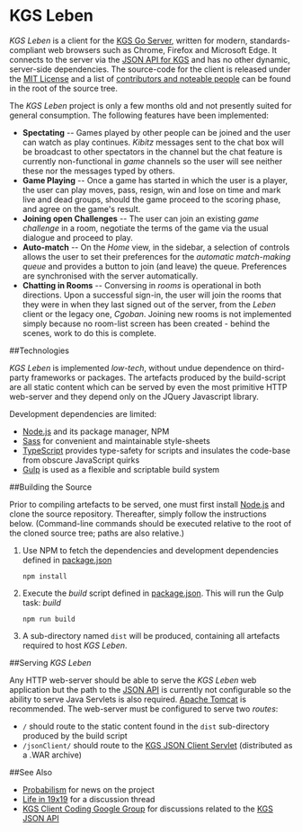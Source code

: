 KGS Leben
=========

*KGS Leben* is a client for the [KGS Go Server](http://www.gokgs.com/), written for modern, standards-compliant web browsers such as Chrome, Firefox and Microsoft Edge. It connects to the server via the [JSON API for KGS](https://www.gokgs.com/help/protocol.html) and has no other dynamic, server-side dependencies. The source-code for the client is released under the [MIT License](LICENSE) and a list of [contributors and noteable people](CONTRIBUTORS.md) can be found in the root of the source tree.

The *KGS Leben* project is only a few months old and not presently suited for general consumption. The following features have been implemented:

  * **Spectating**  --  Games played by other people can be joined and the user can watch as play continues. _Kibitz_ messages sent to the chat box will be broadcast to other spectators in the channel but the chat feature is currently non-functional in _game_ channels so the user will see neither these nor the messages typed by others.
  * **Game Playing** -- Once a game has started in which the user is a player, the user can play moves, pass, resign, win and lose on time and mark live and dead groups, should the game proceed to the scoring phase, and agree on the game's result.
  * **Joining open Challenges** -- The user can join an existing _game challenge_ in a room, negotiate the terms of the game via the usual dialogue and proceed to play.
  * **Auto-match** -- On the _Home_ view, in the sidebar, a selection of controls allows the user to set their preferences for the _automatic match-making queue_ and provides a button to join (and leave) the queue. Preferences are synchronised with the server automatically.
  * **Chatting in Rooms** -- Conversing in _rooms_ is operational in both directions. Upon a successful sign-in, the user will join the rooms that they were in when they last signed out of the server, from the _Leben_ client or the legacy one, _Cgoban_. Joining new rooms is not implemented simply because no room-list screen has been created - behind the scenes, work to do this is complete.

##Technologies

*KGS Leben* is implemented _low-tech_, without undue dependence on third-party frameworks or packages. The artefacts produced by the build-script are all static content which can be served by even the most primitive HTTP web-server and they depend only on the JQuery Javascript library.

Development dependencies are limited:

  * [Node.js](http://nodejs.org/) and its package manager, NPM
  * [Sass](http://sass-lang.com/) for convenient and maintainable style-sheets
  * [TypeScript](http://www.typescriptlang.org/) provides type-safety for scripts and insulates the code-base from obscure JavaScript quirks
  * [Gulp](http://gulpjs.com/) is used as a flexible and scriptable build system

##Building the Source

Prior to compiling artefacts to be served, one must first install [Node.js](http://nodejs.org/) and clone the source repository. Thereafter, simply follow the instructions below. (Command-line commands should be executed relative to the root of the cloned source tree; paths are also relative.)

  1. Use NPM to fetch the dependencies and development dependencies defined in [package.json](package.json)

     `npm install`

  2. Execute the _build_ script defined in [package.json](package.json). This will run the Gulp task: _build_

     `npm run build`

  3. A sub-directory named `dist` will be produced, containing all artefacts required to host _KGS Leben_.

##Serving _KGS Leben_

Any HTTP web-server should be able to serve the _KGS Leben_ web application but the path to the [JSON API](https://www.gokgs.com/help/protocol.html) is currently not configurable so the ability to serve Java Servlets is also required. [Apache Tomcat](http://tomcat.apache.org/) is recommended. The web-server must be configured to serve two _routes_:

  * `/` should route to the static content found in the `dist` sub-directory produced by the build script
  * `/jsonClient/` should route to the [KGS JSON Client Servlet](https://www.gokgs.com/help/protocol.html) (distributed as a .WAR archive)

##See Also

  * [Probabilism](https://probabilism.wordpress.com/) for news on the project
  * [Life in 19x19](http://www.lifein19x19.com/forum/viewtopic.php?f=24&t=13145) for a discussion thread
  * [KGS Client Coding Google Group](https://groups.google.com/forum/#!forum/kgs-client-coding) for discussions related to the [KGS JSON API](https://www.gokgs.com/help/protocol.html)
